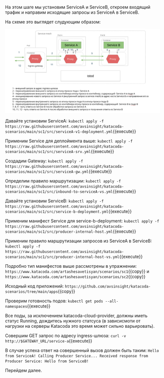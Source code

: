 На этом шаге мы установим ServiceA и ServiceB, откроем входящий трафик и направим исходящие запросы из ServiceA в ServiceB. 

На схеме это выглядет слудующим образом:

![Mesh configuration](../assets/sc2-2.png)

Давайте установим ServiceA:
`kubectl apply -f https://raw.githubusercontent.com/avsinsight/katacoda-scenarios/main/sc1/src/serviceA-v1-deployment.yml`{{execute}}

Применим Service для деплоймента выше:
`kubectl apply -f https://raw.githubusercontent.com/avsinsight/katacoda-scenarios/main/sc1/src/serviceA-srv.yml`{{execute}}

Создадим Gateway:
`kubectl apply -f https://raw.githubusercontent.com/avsinsight/katacoda-scenarios/main/sc1/src/serviceA-gw.yml`{{execute}}

Определим правило маршрутизации:
`kubectl apply -f https://raw.githubusercontent.com/avsinsight/katacoda-scenarios/main/sc1/src/inbound-to-serviceA-vs.yml`{{execute}}

Давайте установим ServiceB:
`kubectl apply -f https://raw.githubusercontent.com/avsinsight/katacoda-scenarios/main/sc1/src/service-b-deployment.yml`{{execute}}

Применим манифест Service для service-b-deployment:
`kubectl apply -f https://raw.githubusercontent.com/avsinsight/katacoda-scenarios/main/sc1/src/producer-internal-host.yml`{{execute}}

Применим правило маршрутизации запросов из ServiceA в ServiceB:
`kubectl apply -f https://raw.githubusercontent.com/avsinsight/katacoda-scenarios/main/sc1/src/producer-internal-host-vs.yml`{{execute}}

Подробно тип манифестов выше рассмотрены в упражнении: `https://www.katacoda.com/artashesavetisyan/scenarios/sc1`{{copy}} и `https://www.katacoda.com/artashesavetisyan/scenarios/sc2`{{copy}}

Исходный код приложений:
`https://github.com/avsinsight/katacoda-scenarios/tree/main/apps`{{copy}}

Проверим готовность подов:
`kubectl get pods --all-namespaces`{{execute}}

Все поды, за исключением katacoda-cloud-provider, должны иметь статус Running, дождитесь нужного статсуса (в зависисмоти от нагрузки на серверы Katacoda это время может сильно варьировать).


Совершим GET запрос по адресу ingress-шлюза:
`curl -v http://$GATEWAY_URL/service-a`{{execute}}

В случае успеха ответ на совершенный вызов должен быть таким:
`Hello from ServiceA! Calling Producer Service... Received response from Producer Service: Hello from ServiceB!`

Перейдем далее.